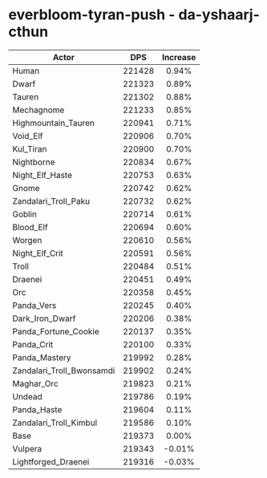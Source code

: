 # everbloom-tyran-push - da-yshaarj-cthun
| Actor | DPS | Increase |
|---|:---:|:---:|
|Human|221428|0.94%|
|Dwarf|221323|0.89%|
|Tauren|221302|0.88%|
|Mechagnome|221233|0.85%|
|Highmountain_Tauren|220941|0.71%|
|Void_Elf|220906|0.70%|
|Kul_Tiran|220900|0.70%|
|Nightborne|220834|0.67%|
|Night_Elf_Haste|220753|0.63%|
|Gnome|220742|0.62%|
|Zandalari_Troll_Paku|220732|0.62%|
|Goblin|220714|0.61%|
|Blood_Elf|220694|0.60%|
|Worgen|220610|0.56%|
|Night_Elf_Crit|220591|0.56%|
|Troll|220484|0.51%|
|Draenei|220451|0.49%|
|Orc|220358|0.45%|
|Panda_Vers|220245|0.40%|
|Dark_Iron_Dwarf|220206|0.38%|
|Panda_Fortune_Cookie|220137|0.35%|
|Panda_Crit|220100|0.33%|
|Panda_Mastery|219992|0.28%|
|Zandalari_Troll_Bwonsamdi|219902|0.24%|
|Maghar_Orc|219823|0.21%|
|Undead|219786|0.19%|
|Panda_Haste|219604|0.11%|
|Zandalari_Troll_Kimbul|219586|0.10%|
|Base|219373|0.00%|
|Vulpera|219343|-0.01%|
|Lightforged_Draenei|219316|-0.03%|
